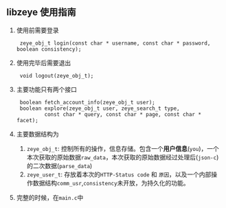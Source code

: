 ## libzeye 使用指南

1. 使用前需要登录

		zeye_obj_t login(const char * username, const char * password, boolean consistency);

2. 使用完毕后需要退出

		void logout(zeye_obj_t);

3. 主要功能只有两个接口

		boolean fetch_account_info(zeye_obj_t user);
		boolean explore(zeye_obj_t user, zeye_search_t type,
                const char * query, const char * page, const char * facet);

4. 主要数据结构为
	1. `zeye_obj_t`: 控制所有的操作，信息存储。包含一个**用户信息**(`you`)，一个本次获取的原始数据`raw_data`，本次获取的原始数据经过处理后(`json-c`)的二次数据(`parse_data`)
	2. `zeye_user_t`: 存放着本次的`HTTP-Status code` 和 `原因`，以及一个内部操作数据结构`comm_usr`,`consistency`未开放，为持久化的功能。

5. 完整的时候，在`main.c`中
